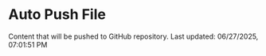 # Auto Push File

Content that will be pushed to GitHub repository.
Last updated: 06/27/2025, 07:01:51 PM